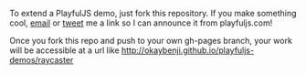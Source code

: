 To extend a PlayfulJS demo, just fork this repository.
If you make something cool,
[email](mailto:hunter@hunterloftis.com) or [tweet](http://twitter.com/hunterloftis)
me a link so I can announce it from playfuljs.com!

Once you fork this repo and push to your own gh-pages branch,
your work will be accessible at a url like
http://okaybenji.github.io/playfuljs-demos/raycaster
